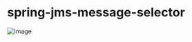 # spring-jms-message-selector

![image](https://user-images.githubusercontent.com/1362282/75844286-ccc08980-5d92-11ea-9529-57be3fde3a6a.png)
